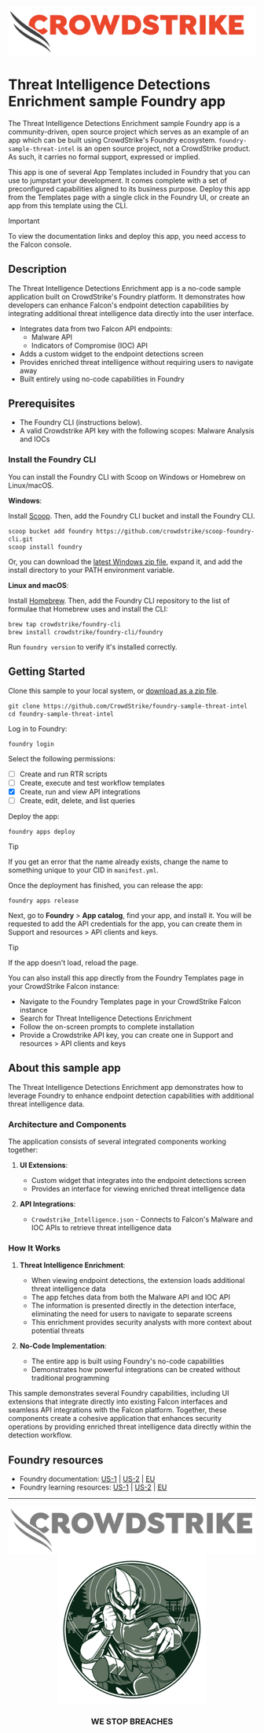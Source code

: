 ![CrowdStrike Falcon](/docs/asset/cs-logo.png?raw=true)

# Threat Intelligence Detections Enrichment sample Foundry app

The Threat Intelligence Detections Enrichment sample Foundry app is a community-driven, open source project which serves as an example of an app which can be built using CrowdStrike's Foundry ecosystem.
`foundry-sample-threat-intel` is an open source project, not a CrowdStrike product. As such, it carries no formal support, expressed or implied.

This app is one of several App Templates included in Foundry that you can use to jumpstart your development. It comes complete with a set of
preconfigured capabilities aligned to its business purpose. Deploy this app from the Templates page with a single click in the Foundry UI, or
create an app from this template using the CLI.

> [!IMPORTANT]  
> To view the documentation links and deploy this app, you need access to the Falcon console.

## Description

The Threat Intelligence Detections Enrichment app is a no-code sample application built on CrowdStrike's Foundry platform. It demonstrates how developers can enhance Falcon's endpoint detection capabilities by integrating additional threat intelligence data directly into the user interface.

- Integrates data from two Falcon API endpoints:
  - Malware API
  - Indicators of Compromise (IOC) API
- Adds a custom widget to the endpoint detections screen
- Provides enriched threat intelligence without requiring users to navigate away
- Built entirely using no-code capabilities in Foundry

## Prerequisites

- The Foundry CLI (instructions below).
- A valid Crowdstrike API key with the following scopes: Malware Analysis and IOCs

### Install the Foundry CLI

You can install the Foundry CLI with Scoop on Windows or Homebrew on Linux/macOS.

**Windows**:

Install [Scoop](https://scoop.sh/). Then, add the Foundry CLI bucket and install the Foundry CLI.

```shell
scoop bucket add foundry https://github.com/crowdstrike/scoop-foundry-cli.git
scoop install foundry
```

Or, you can download the [latest Windows zip file](https://assets.foundry.crowdstrike.com/cli/latest/foundry_Windows_x86_64.zip), expand it, and add the install directory to your PATH environment variable.

**Linux and macOS**:

Install [Homebrew](https://docs.brew.sh/Installation). Then, add the Foundry CLI repository to the list of formulae that Homebrew uses and install the CLI:

```shell
brew tap crowdstrike/foundry-cli
brew install crowdstrike/foundry-cli/foundry
```

Run `foundry version` to verify it's installed correctly.

## Getting Started

Clone this sample to your local system, or [download as a zip file](https://github.com/CrowdStrike/foundry-sample-threat-intel/archive/refs/heads/main.zip).

```shell
git clone https://github.com/CrowdStrike/foundry-sample-threat-intel
cd foundry-sample-threat-intel
```

Log in to Foundry:

```shell
foundry login
```

Select the following permissions:

- [ ] Create and run RTR scripts
- [ ] Create, execute and test workflow templates
- [x] Create, run and view API integrations
- [ ] Create, edit, delete, and list queries

Deploy the app:

```shell
foundry apps deploy
```

> [!TIP]
> If you get an error that the name already exists, change the name to something unique to your CID in `manifest.yml`.

Once the deployment has finished, you can release the app:

```shell
foundry apps release
```

Next, go to **Foundry** > **App catalog**, find your app, and install it. You will be requested to add the API credentials for the app, you can create them in Support and resources > API clients and keys.

> [!TIP]
> If the app doesn't load, reload the page.

You can also install this app directly from the Foundry Templates page in your CrowdStrike Falcon instance:

- Navigate to the Foundry Templates page in your CrowdStrike Falcon instance
- Search for Threat Intelligence Detections Enrichment
- Follow the on-screen prompts to complete installation
- Provide a Crowdstrike API key, you can create one in Support and resources > API clients and keys

## About this sample app

The Threat Intelligence Detections Enrichment app demonstrates how to leverage Foundry to enhance endpoint detection capabilities with additional threat intelligence data.

### Architecture and Components

The application consists of several integrated components working together:

1. **UI Extensions**:

   - Custom widget that integrates into the endpoint detections screen
   - Provides an interface for viewing enriched threat intelligence data

2. **API Integrations**:
   - `Crowdstrike_Intelligence.json` - Connects to Falcon's Malware and IOC APIs to retrieve threat intelligence data

### How It Works

1. **Threat Intelligence Enrichment**:

   - When viewing endpoint detections, the extension loads additional threat intelligence data
   - The app fetches data from both the Malware API and IOC API
   - The information is presented directly in the detection interface, eliminating the need for users to navigate to separate screens
   - This enrichment provides security analysts with more context about potential threats

2. **No-Code Implementation**:
   - The entire app is built using Foundry's no-code capabilities
   - Demonstrates how powerful integrations can be created without traditional programming

This sample demonstrates several Foundry capabilities, including UI extensions that integrate directly into existing Falcon interfaces and seamless API integrations with the Falcon platform. Together, these components create a cohesive application that enhances security operations by providing enriched threat intelligence data directly within the detection workflow.

## Foundry resources

- Foundry documentation: [US-1](https://falcon.crowdstrike.com/documentation/category/c3d64B8e/falcon-foundry) | [US-2](https://falcon.us-2.crowdstrike.com/documentation/category/c3d64B8e/falcon-foundry) | [EU](https://falcon.eu-1.crowdstrike.com/documentation/category/c3d64B8e/falcon-foundry)
- Foundry learning resources: [US-1](https://falcon.crowdstrike.com/foundry/learn) | [US-2](https://falcon.us-2.crowdstrike.com/foundry/learn) | [EU](https://falcon.eu-1.crowdstrike.com/foundry/learn)

---

<p align="center"><img src="https://raw.githubusercontent.com/CrowdStrike/falconpy/main/docs/asset/cs-logo-footer.png"><BR/><img width="300px" src="https://raw.githubusercontent.com/CrowdStrike/falconpy/main/docs/asset/adversary-goblin-panda.png"></P>
<h3><P align="center">WE STOP BREACHES</P></h3>
